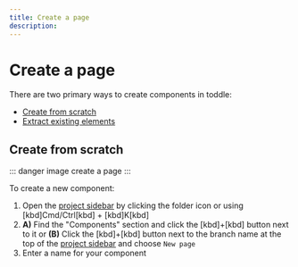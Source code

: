 ```yaml
---
title: Create a page
description:
---
```


# Create a page
There are two primary ways to create components in toddle:
- [Create from scratch](#create-from-scratch)
- [Extract existing elements](#extract-existing-elements)

## Create from scratch
::: danger
image create a page
:::

To create a new component:
1. Open the [project sidebar](/the-editor/project-sidebar) by clicking the folder icon or using [kbd]Cmd/Ctrl[kbd] + [kbd]K[kbd]
2. **A)** Find the "Components" section and click the [kbd]+[kbd] button next to it or
   **(B)** Click the [kbd]+[kbd] button next to the branch name at the top of the [project sidebar](/the-editor/project-sidebar) and choose `New page` 
3. Enter a name for your component